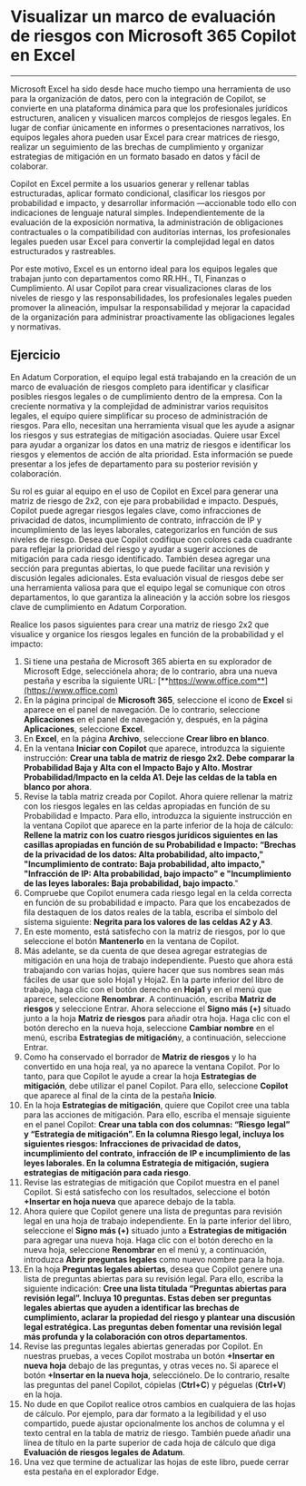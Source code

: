 # Visualizar un marco de evaluación de riesgos con Microsoft 365 Copilot en Excel
---
Microsoft Excel ha sido desde hace mucho tiempo una herramienta de uso para la organización de datos, pero con la integración de Copilot, se convierte en una plataforma dinámica para que los profesionales jurídicos estructuren, analicen y visualicen marcos complejos de riesgos legales. En lugar de confiar únicamente en informes o presentaciones narrativos, los equipos legales ahora pueden usar Excel para crear matrices de riesgo, realizar un seguimiento de las brechas de cumplimiento y organizar estrategias de mitigación en un formato basado en datos y fácil de colaborar.

Copilot en Excel permite a los usuarios generar y rellenar tablas estructuradas, aplicar formato condicional, clasificar los riesgos por probabilidad e impacto, y desarrollar información —accionable todo ello con indicaciones de lenguaje natural simples. Independientemente de la evaluación de la exposición normativa, la administración de obligaciones contractuales o la compatibilidad con auditorías internas, los profesionales legales pueden usar Excel para convertir la complejidad legal en datos estructurados y rastreables.

Por este motivo, Excel es un entorno ideal para los equipos legales que trabajan junto con departamentos como RR.HH., TI, Finanzas o Cumplimiento. Al usar Copilot para crear visualizaciones claras de los niveles de riesgo y las responsabilidades, los profesionales legales pueden promover la alineación, impulsar la responsabilidad y mejorar la capacidad de la organización para administrar proactivamente las obligaciones legales y normativas.

## Ejercicio

En Adatum Corporation, el equipo legal está trabajando en la creación de un marco de evaluación de riesgos completo para identificar y clasificar posibles riesgos legales o de cumplimiento dentro de la empresa. Con la creciente normativa y la complejidad de administrar varios requisitos legales, el equipo quiere simplificar su proceso de administración de riesgos. Para ello, necesitan una herramienta visual que les ayude a asignar los riesgos y sus estrategias de mitigación asociadas. Quiere usar Excel para ayudar a organizar los datos en una matriz de riesgos e identificar los riesgos y elementos de acción de alta prioridad. Esta información se puede presentar a los jefes de departamento para su posterior revisión y colaboración.

Su rol es guiar al equipo en el uso de Copilot en Excel para generar una matriz de riesgo de 2x2, con eje para probabilidad e impacto. Después, Copilot puede agregar riesgos legales clave, como infracciones de privacidad de datos, incumplimiento de contrato, infracción de IP y incumplimiento de las leyes laborales, categorizarlos en función de sus niveles de riesgo. Desea que Copilot codifique con colores cada cuadrante para reflejar la prioridad del riesgo y ayudar a sugerir acciones de mitigación para cada riesgo identificado. También desea agregar una sección para preguntas abiertas, lo que puede facilitar una revisión y discusión legales adicionales. Esta evaluación visual de riesgos debe ser una herramienta valiosa para que el equipo legal se comunique con otros departamentos, lo que garantiza la alineación y la acción sobre los riesgos clave de cumplimiento en Adatum Corporation.

Realice los pasos siguientes para crear una matriz de riesgo 2x2 que visualice y organice los riesgos legales en función de la probabilidad y el impacto:

1. Si tiene una pestaña de Microsoft 365 abierta en su explorador de Microsoft Edge, selecciónela ahora; de lo contrario, abra una nueva pestaña y escriba la siguiente URL: [**https://www.office.com**](https://www.office.com)
1. En la página principal de **Microsoft 365**, seleccione el icono de **Excel** si aparece en el panel de navegación. De lo contrario, seleccione **Aplicaciones** en el panel de navegación y, después, en la página **Aplicaciones**, seleccione **Excel**. 
1. En **Excel**, en la página **Archivo**, seleccione **Crear libro en blanco**.
1. En la ventana **Iniciar con Copilot** que aparece, introduzca la siguiente instrucción: **Crear una tabla de matriz de riesgo 2x2. Debe comparar la Probabilidad Baja y Alta con el Impacto Bajo y Alto. Mostrar Probabilidad/Impacto en la celda A1. Deje las celdas de la tabla en blanco por ahora**.
1. Revise la tabla matriz creada por Copilot. Ahora quiere rellenar la matriz con los riesgos legales en las celdas apropiadas en función de su Probabilidad e Impacto. Para ello, introduzca la siguiente instrucción en la ventana Copilot que aparece en la parte inferior de la hoja de cálculo: **Rellene la matriz con los cuatro riesgos jurídicos siguientes en las casillas apropiadas en función de su Probabilidad e Impacto: “Brechas de la privacidad de los datos: Alta probabilidad, alto impacto," "Incumplimiento de contrato: Baja probabilidad, alto impacto," "Infracción de IP: Alta probabilidad, bajo impacto" e "Incumplimiento de las leyes laborales: Baja probabilidad, bajo impacto**."
1. Compruebe que Copilot enumera cada riesgo legal en la celda correcta en función de su probabilidad e impacto. Para que los encabezados de fila destaquen de los datos reales de la tabla, escriba el símbolo del sistema siguiente: **Negrita para los valores de las celdas A2 y A3**.
1. En este momento, está satisfecho con la matriz de riesgos, por lo que seleccione el botón **Mantenerlo** en la ventana de Copilot. 
1. Más adelante, se da cuenta de que desea agregar estrategias de mitigación en una hoja de trabajo independiente. Puesto que ahora está trabajando con varias hojas, quiere hacer que sus nombres sean más fáciles de usar que solo Hoja1 y Hoja2. En la parte inferior del libro de trabajo, haga clic con el botón derecho en **Hoja1** y en el menú que aparece, seleccione **Renombrar**. A continuación, escriba **Matriz de riesgos** y seleccione Entrar. Ahora seleccione el **Signo más (+)** situado junto a la hoja **Matriz de riesgos** para añadir otra hoja. Haga clic con el botón derecho en la nueva hoja, seleccione **Cambiar nombre** en el menú, escriba **Estrategias de mitigación**y, a continuación, seleccione Entrar. 
1. Como ha conservado el borrador de **Matriz de riesgos** y lo ha convertido en una hoja real, ya no aparece la ventana Copilot. Por lo tanto, para que Copilot le ayude a crear la hoja **Estrategias de mitigación**, debe utilizar el panel Copilot. Para ello, seleccione **Copilot** que aparece al final de la cinta de la pestaña **Inicio**. 
1. En la hoja **Estrategias de mitigación**, quiere que Copilot cree una tabla para las acciones de mitigación. Para ello, escriba el mensaje siguiente en el panel Copilot: **Crear una tabla con dos columnas: “Riesgo legal” y “Estrategia de mitigación”. En la columna Riesgo legal, incluya los siguientes riesgos: Infracciones de privacidad de datos, incumplimiento del contrato, infracción de IP e incumplimiento de las leyes laborales. En la columna Estrategia de mitigación, sugiera estrategias de mitigación para cada riesgo**.
1. Revise las estrategias de mitigación que Copilot muestra en el panel Copilot. Si está satisfecho con los resultados, seleccione el botón **+Insertar en hoja nueva** que aparece debajo de la tabla.   
1. Ahora quiere que Copilot genere una lista de preguntas para revisión legal en una hoja de trabajo independiente. En la parte inferior del libro, seleccione el **Signo más (+)** situado junto a **Estrategias de mitigación** para agregar una nueva hoja. Haga clic con el botón derecho en la nueva hoja, seleccione **Renombrar** en el menú y, a continuación, introduzca **Abrir preguntas legales** como nuevo nombre para la hoja. 
1. En la hoja **Preguntas legales abiertas**, desea que Copilot genere una lista de preguntas abiertas para su revisión legal. Para ello, escriba la siguiente indicación: **Cree una lista titulada “Preguntas abiertas para revisión legal”. Incluya 10 preguntas. Estas deben ser preguntas legales abiertas que ayuden a identificar las brechas de cumplimiento, aclarar la propiedad del riesgo y plantear una discusión legal estratégica. Las preguntas deben fomentar una revisión legal más profunda y la colaboración con otros departamentos**.
1. Revise las preguntas legales abiertas generadas por Copilot. En nuestras pruebas, a veces Copilot mostraba un botón **+Insertar en nueva hoja** debajo de las preguntas, y otras veces no. Si aparece el botón **+Insertar en la nueva hoja**, selecciónelo. De lo contrario, resalte las preguntas del panel Copilot, cópielas (**Ctrl+C**) y péguelas (**Ctrl+V**) en la hoja. 
1. No dude en que Copilot realice otros cambios en cualquiera de las hojas de cálculo. Por ejemplo, para dar formato a la legibilidad y el uso compartido, puede ajustar opcionalmente los anchos de columna y el texto central en la tabla de matriz de riesgo. También puede añadir una línea de título en la parte superior de cada hoja de cálculo que diga **Evaluación de riesgos legales de Adatum**.
1. Una vez que termine de actualizar las hojas de este libro, puede cerrar esta pestaña en el explorador Edge. 
